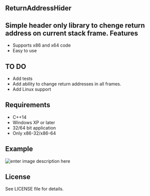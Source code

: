 ReturnAddressHider
--------
Simple header only library to chenge return address on current stack frame.
Features
--------
* Supports x86 and x64 code
* Easy to use

TO DO
--------
* Add tests
* Add ability to change return addresses in all frames.
* Add Linux support

Requirements
-----
* C++14
* Windows XP or later
* 32/64 bit application
* Only x86-32/x86-64

Example
-----
![enter image description here](https://i.imgur.com/znfnPFm.png)

License
-------
See LICENSE file for details.
